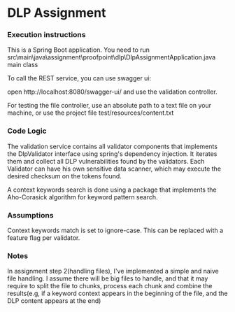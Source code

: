 # DLP Assignment

### Execution instructions
This is a Spring Boot application. You need to run src\main\java\assignment\proofpoint\dlp\DlpAssignmentApplication.java main class

To call the REST service, you can use swagger ui:

open http://localhost:8080/swagger-ui/ and use the validation controller.

For testing the file controller, use an absolute path to a text file on your machine, or use the project file test/resources/content.txt

### Code Logic
The validation service contains all validator components that implements the DlpValidator interface using spring's dependency injection.
It iterates them and collect all DLP vulnerabilities found by the validators.
Each Validator can have his own sensitive data scanner, which may execute the desired checksum on the tokens found.

A context keywords search is done using a package that implements the Aho-Corasick algorithm for keyword pattern search.

### Assumptions
Context keywords match is set to ignore-case. This can be replaced with a feature flag per validator.

### Notes
In assignment step 2(handling files), I've implemented a simple and naive file handling.
I assume there will be big files to handle, and that it may require to split the file to chunks, process each chunk
and combine the results(e.g, if a keyword context appears in the beginning of the file, and the DLP content appears at the end)


